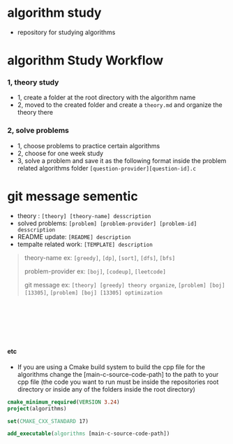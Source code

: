 # algorithm study
- repository for studying algorithms

# algorithm Study Workflow
### 1, theory study
- 1, create a folder at the root directory with the algorithm name
- 2, moved to the created folder and create a `theory.md` and organize the theory there
### 2, solve problems
- 1, choose problems to practice certain algorithms
- 2, choose for one week study
- 3, solve a problem and save it as the following format inside the problem related algorithms folder `[question-provider][question-id].c`





# git message sementic
- theory : `[theory] [theory-name] desscription`
- solved problems: `[problem] [problem-provider] [problem-id] desscription`
- README update: `[README] description`
- tempalte related work: `[TEMPLATE] description`

> theory-name ex: `[greedy]`, `[dp]`, `[sort]`, `[dfs]`, `[bfs]`
>
> problem-provider ex: `[boj]`, `[codeup]`, `[leetcode]`
>
> git message ex: `[theory] [greedy] theory organize`, `[problem] [boj] [13305]`, `[problem] [boj] [13305] optimization`

<br>
<br>
<br>
<br>
<br>


#### etc
- If you are using a Cmake build system to build the cpp file for the algorithms change the [main-c-source-code-path] to the path to your cpp file (the code you want to run must be inside the repositories root directory or inside any of the folders inside the root directory)
```cmake
cmake_minimum_required(VERSION 3.24)
project(algorithms)

set(CMAKE_CXX_STANDARD 17)

add_executable(algorithms [main-c-source-code-path])
```